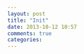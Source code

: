 ```yaml
--- 
layout: post
title: "Init"
date: 2013-10-12 10:57
comments: true
categories: 
---
```

<div>
  <style type="text/css">
    .bar {
				display: inline-block;
				width: 20px;
				height: 75px;	/* Gets overriden by D3-assigned height below */
				margin-right: 2px;
				background-color: teal;
				fill: steelblue;
    }
  </style>
</div>
<script type="text/javascript" src="/javascripts/d3.js"></script>
<div id='chart-1'></div>
<script type="text/javascript">

  var data = [1, 1, 2, 3, 5, 8];

  // var margin = {top: 40, right: 40, bottom: 40, left: 40},
  //     width = $('.entry-content').width(),
  //     height = 300;

</script>
<script type='text/javascript'>
			var dataset = [ 25, 7, 5, 26, 11 ];
			
			d3.select("#chart-1").selectAll("div")
				.data(dataset)
				.enter()
				.append("div")
				.attr("class", "bar")
				.style("height", function(d) {
					var barHeight = d * 5;
					return barHeight + "px";
				});	


// (function() {

//   function draw() {

//     $('#chart-1').empty();

//     var x = d3.scale.linear()
//         .domain([0, d3.max(data)])
//         .range([0, width - margin.left - margin.right]);

//     var y = d3.scale.ordinal()
//         .domain(d3.range(data.length))
//         .rangeRoundBands([height - margin.top - margin.bottom, 0], 0.2);

//     var xAxis = d3.svg.axis()
//         .scale(x)
//         .orient('bottom')
//         .tickPadding(8);

//     var yAxis = d3.svg.axis()
//         .scale(y)
//         .orient('left')
//         .tickPadding(8)
//         .tickSize(1);

//     var svg = d3.select('#chart-1').append('svg')
//         .attr('width', width)
//         .attr('height', height)
//         .attr('class', 'chart')
//         .append('g')
//         .attr('transform', 'translate(' + margin.left + ', ' + margin.top + ')');

//     svg.selectAll('.chart')
//         .data(data)
//         .enter().append('rect')
//         .attr('class', 'bar')
//         .attr('y', function(d, i) { return y(i) })
//         .attr('width', x)
//         .attr('height', y.rangeBand());
//         // .attr('width', 700)
//         // .attr('height', 300)

//     svg.append('g')
//         .attr('class', 'x axis')
//         .attr('transform', 'translate(0, ' + y.rangeExtent()[1] + ')')
//         .call(xAxis);

//     svg.append('g')
//         .attr('class', 'y axis')
//         .call(yAxis)
//       .selectAll('text')
//         .text(function(d) { return String.fromCharCode(d + 65); });

//   }

//   draw();

//   $(window).resize(function() {
//     draw();
//   });

// })();
</script>
